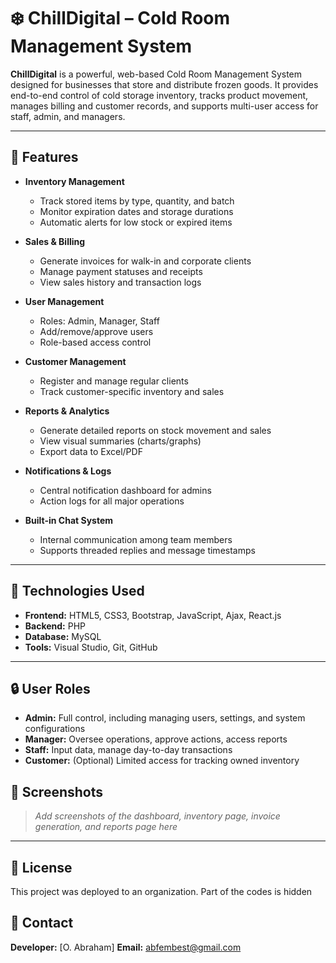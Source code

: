 # ❄️ ChillDigital – Cold Room Management System

**ChillDigital** is a powerful, web-based Cold Room Management System designed for businesses that store and distribute frozen goods. It provides end-to-end control of cold storage inventory, tracks product movement, manages billing and customer records, and supports multi-user access for staff, admin, and managers.

---

## 🧊 Features

* **Inventory Management**

  * Track stored items by type, quantity, and batch
  * Monitor expiration dates and storage durations
  * Automatic alerts for low stock or expired items

* **Sales & Billing**

  * Generate invoices for walk-in and corporate clients
  * Manage payment statuses and receipts
  * View sales history and transaction logs

* **User Management**

  * Roles: Admin, Manager, Staff
  * Add/remove/approve users
  * Role-based access control

* **Customer Management**

  * Register and manage regular clients
  * Track customer-specific inventory and sales

* **Reports & Analytics**

  * Generate detailed reports on stock movement and sales
  * View visual summaries (charts/graphs)
  * Export data to Excel/PDF

* **Notifications & Logs**

  * Central notification dashboard for admins
  * Action logs for all major operations

* **Built-in Chat System**

  * Internal communication among team members
  * Supports threaded replies and message timestamps

---

## 🚀 Technologies Used

* **Frontend:** HTML5, CSS3, Bootstrap, JavaScript, Ajax, React.js
* **Backend:** PHP
* **Database:** MySQL
* **Tools:** Visual Studio, Git, GitHub

---

## 🔒 User Roles

* **Admin:** Full control, including managing users, settings, and system configurations
* **Manager:** Oversee operations, approve actions, access reports
* **Staff:** Input data, manage day-to-day transactions
* **Customer:** (Optional) Limited access for tracking owned inventory


## 📸 Screenshots

> *Add screenshots of the dashboard, inventory page, invoice generation, and reports page here*

---


## 📄 License

This project was deployed to an organization. Part of the codes is hidden

## 📧 Contact

**Developer:** \[O. Abraham]
**Email:** [abfembest@gmail.com](mailto:abfembest@gmail.com)

